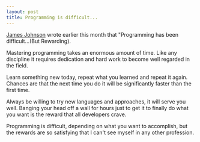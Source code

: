 ```yaml
---
layout: post
title: Programming is difficult...
---
```


[James Johnson](http://jamesjohnsona.tumblr.com/post/2088297700/programming-has-been-difficult) wrote earlier this month that "Programming has been difficult...(But Rewarding).

Mastering programming takes an enormous amount of time.  Like any discipline it requires dedication and hard work to become well regarded in the field.

Learn something new today, repeat what you learned and repeat it again.  Chances are that the next time you do it will be significantly faster than the first time.

Always be willing to try new languages and approaches, it will serve you well.  Banging your head off a wall for hours just to get it to finally do what you want is the reward that all developers crave.

Programming is difficult, depending on what you want to accomplish, but the rewards are so satisfying that I can't see myself in any other profession.